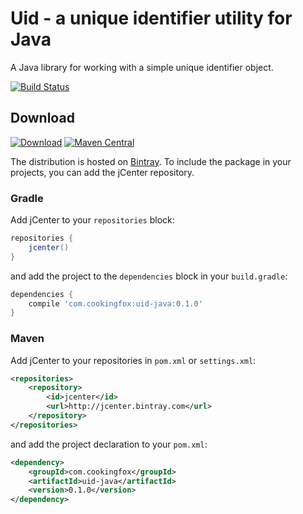 # Uid - a unique identifier utility for Java

A Java library for working with a simple unique identifier object.

[![Build Status](https://travis-ci.org/cookingfox/uid-java.svg?branch=master)](https://travis-ci.org/cookingfox/uid-java)

## Download

[![Download](https://api.bintray.com/packages/cookingfox/maven/uid-java/images/download.svg)](https://bintray.com/cookingfox/maven/uid-java/_latestVersion)
[![Maven Central](https://maven-badges.herokuapp.com/maven-central/com.cookingfox/uid-java/badge.svg)](https://maven-badges.herokuapp.com/maven-central/com.cookingfox/uid-java)

The distribution is hosted on [Bintray](https://bintray.com/cookingfox/maven/uid-java/view).
To include the package in your projects, you can add the jCenter repository.

### Gradle

Add jCenter to your `repositories` block:

```groovy
repositories {
    jcenter()
}
```

and add the project to the `dependencies` block in your `build.gradle`:

```groovy
dependencies {
    compile 'com.cookingfox:uid-java:0.1.0'
}
```

### Maven

Add jCenter to your repositories in `pom.xml` or `settings.xml`:

```xml
<repositories>
    <repository>
        <id>jcenter</id>
        <url>http://jcenter.bintray.com</url>
    </repository>
</repositories>
```

and add the project declaration to your `pom.xml`:

```xml
<dependency>
    <groupId>com.cookingfox</groupId>
    <artifactId>uid-java</artifactId>
    <version>0.1.0</version>
</dependency>
```
